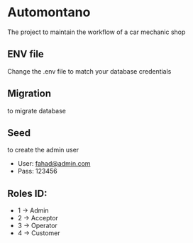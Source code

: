 # Automontano
The project to maintain the workflow of a car mechanic shop

## ENV file
Change the .env file to match your database credentials

## Migration
<php artisan migrate> to migrate database

## Seed
<php artisan db:seed> to create the admin user 

  - User: fahad@admin.com
  - Pass: 123456

## Roles ID:
  - 1 -> Admin
  - 2 -> Acceptor
  - 3 -> Operator
  - 4 -> Customer 